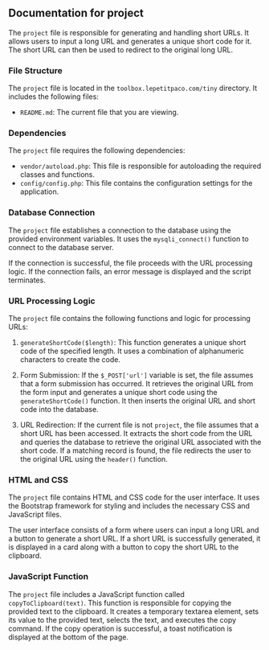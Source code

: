 ## Documentation for project

The `project` file is responsible for generating and handling short URLs. It allows users to input a long URL and generates a unique short code for it. The short URL can then be used to redirect to the original long URL.

### File Structure

The `project` file is located in the `toolbox.lepetitpaco.com/tiny` directory. It includes the following files:

- `README.md`: The current file that you are viewing.

### Dependencies

The `project` file requires the following dependencies:

- `vendor/autoload.php`: This file is responsible for autoloading the required classes and functions.
- `config/config.php`: This file contains the configuration settings for the application.

### Database Connection

The `project` file establishes a connection to the database using the provided environment variables. It uses the `mysqli_connect()` function to connect to the database server.

If the connection is successful, the file proceeds with the URL processing logic. If the connection fails, an error message is displayed and the script terminates.

### URL Processing Logic

The `project` file contains the following functions and logic for processing URLs:

1. `generateShortCode($length)`: This function generates a unique short code of the specified length. It uses a combination of alphanumeric characters to create the code.

2. Form Submission: If the `$_POST['url']` variable is set, the file assumes that a form submission has occurred. It retrieves the original URL from the form input and generates a unique short code using the `generateShortCode()` function. It then inserts the original URL and short code into the database.

3. URL Redirection: If the current file is not `project`, the file assumes that a short URL has been accessed. It extracts the short code from the URL and queries the database to retrieve the original URL associated with the short code. If a matching record is found, the file redirects the user to the original URL using the `header()` function.

### HTML and CSS

The `project` file contains HTML and CSS code for the user interface. It uses the Bootstrap framework for styling and includes the necessary CSS and JavaScript files.

The user interface consists of a form where users can input a long URL and a button to generate a short URL. If a short URL is successfully generated, it is displayed in a card along with a button to copy the short URL to the clipboard.

### JavaScript Function

The `project` file includes a JavaScript function called `copyToClipboard(text)`. This function is responsible for copying the provided text to the clipboard. It creates a temporary textarea element, sets its value to the provided text, selects the text, and executes the copy command. If the copy operation is successful, a toast notification is displayed at the bottom of the page.